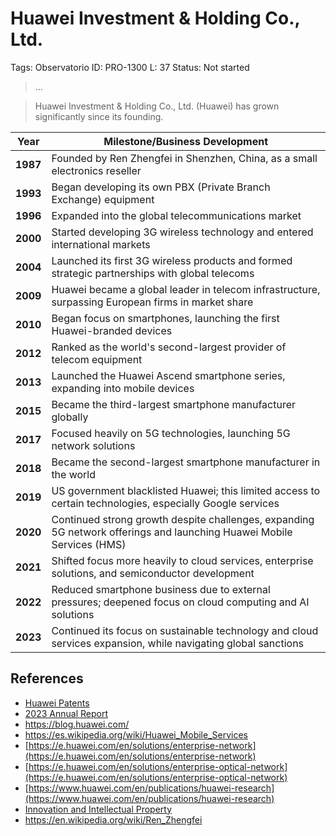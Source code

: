 # Huawei Investment & Holding Co., Ltd.

Tags: Observatorio
ID: PRO-1300
L: 37
Status: Not started

> …
> 

> Huawei Investment & Holding Co., Ltd. (Huawei) has grown significantly since its founding.
> 

| **Year** | **Milestone/Business Development** |
| --- | --- |
| **1987** | Founded by Ren Zhengfei in Shenzhen, China, as a small electronics reseller |
| **1993** | Began developing its own PBX (Private Branch Exchange) equipment |
| **1996** | Expanded into the global telecommunications market |
| **2000** | Started developing 3G wireless technology and entered international markets |
| **2004** | Launched its first 3G wireless products and formed strategic partnerships with global telecoms |
| **2009** | Huawei became a global leader in telecom infrastructure, surpassing European firms in market share |
| **2010** | Began focus on smartphones, launching the first Huawei-branded devices |
| **2012** | Ranked as the world's second-largest provider of telecom equipment |
| **2013** | Launched the Huawei Ascend smartphone series, expanding into mobile devices |
| **2015** | Became the third-largest smartphone manufacturer globally |
| **2017** | Focused heavily on 5G technologies, launching 5G network solutions |
| **2018** | Became the second-largest smartphone manufacturer in the world |
| **2019** | US government blacklisted Huawei; this limited access to certain technologies, especially Google services |
| **2020** | Continued strong growth despite challenges, expanding 5G network offerings and launching Huawei Mobile Services (HMS) |
| **2021** | Shifted focus more heavily to cloud services, enterprise solutions, and semiconductor development |
| **2022** | Reduced smartphone business due to external pressures; deepened focus on cloud computing and AI solutions |
| **2023** | Continued its focus on sustainable technology and cloud services expansion, while navigating global sanctions |

## References

- [Huawei Patents](https://patents.google.com/?assignee=Huawei+technologies+co.%2c+ltd&oq=Huawei+technologies+co.%2c+ltd+)
- [2023 Annual Report](https://www.huawei.com/en/annual-report/2023)
- https://blog.huawei.com/
- https://es.wikipedia.org/wiki/Huawei_Mobile_Services
- [https://e.huawei.com/en/solutions/enterprise-network](https://e.huawei.com/en/solutions/enterprise-network)
- [https://e.huawei.com/en/solutions/enterprise-optical-network](https://e.huawei.com/en/solutions/enterprise-optical-network)
- [https://www.huawei.com/en/publications/huawei-research](https://www.huawei.com/en/publications/huawei-research)
- [Innovation and Intellectual Property](https://www.huawei.com/en/ipr)
- https://en.wikipedia.org/wiki/Ren_Zhengfei